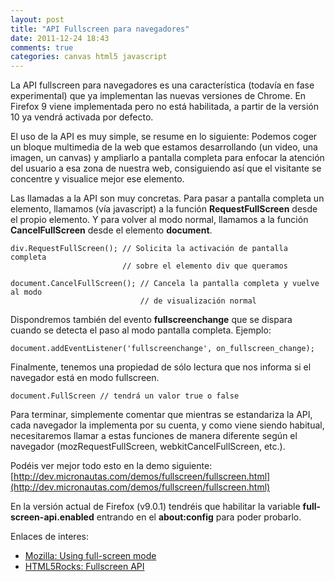 ```yaml
---
layout: post
title: "API Fullscreen para navegadores"
date: 2011-12-24 18:43
comments: true
categories: canvas html5 javascript
---
```

La API fullscreen para navegadores es una característica (todavía en fase
experimental) que ya implementan las nuevas versiones de Chrome. En Firefox 9
viene implementada pero no está habilitada, a partir de la versión 10 ya vendrá
activada por defecto.

El uso de la API es muy simple, se resume en lo siguiente: Podemos coger un
bloque multimedia de la web que estamos desarrollando (un video, una imagen, 
un canvas) y ampliarlo a pantalla completa para enfocar la atención del 
usuario a esa zona de nuestra web, consiguiendo así que el visitante 
se concentre y visualice mejor ese elemento.

Las llamadas a la API son muy concretas. Para pasar a pantalla completa un 
elemento, llamamos (vía javascript) a la función **RequestFullScreen** desde el
propio elemento. Y para volver al modo normal, llamamos a la función
**CancelFullScreen** desde el elemento **document**.
```
div.RequestFullScreen(); // Solicita la activación de pantalla completa 
                         // sobre el elemento div que queramos

document.CancelFullScreen(); // Cancela la pantalla completa y vuelve al modo
                             // de visualización normal
```

Dispondremos también del evento **fullscreenchange** que se dispara cuando se detecta 
el paso al modo pantalla completa. Ejemplo:
```
document.addEventListener('fullscreenchange', on_fullscreen_change);
```

Finalmente, tenemos una propiedad de sólo lectura que nos informa si el
navegador está en modo fullscreen.
```
document.FullScreen // tendrá un valor true o false
```

Para terminar, simplemente comentar que mientras se estandariza la API, cada
navegador la implementa por su cuenta, y como viene siendo habitual,
necesitaremos llamar a estas funciones de manera diferente según el navegador
(mozRequestFullScreen, webkitCancelFullScreen, etc.). 

Podéis ver mejor todo esto en la demo siguiente:
[http://dev.micronautas.com/demos/fullscreen/fullscreen.html](http://dev.micronautas.com/demos/fullscreen/fullscreen.html)

En la versión actual de Firefox (v9.0.1) tendréis que habilitar la variable
**full-screen-api.enabled** entrando en el **about:config** para poder probarlo.

Enlaces de interes:

* [Mozilla: Using full-screen mode](https://developer.mozilla.org/en/DOM/Using_full-screen_mode)
* [HTML5Rocks: Fullscreen API](http://updates.html5rocks.com/2011/10/Let-Your-Content-Do-the-Talking-Fullscreen-API)
